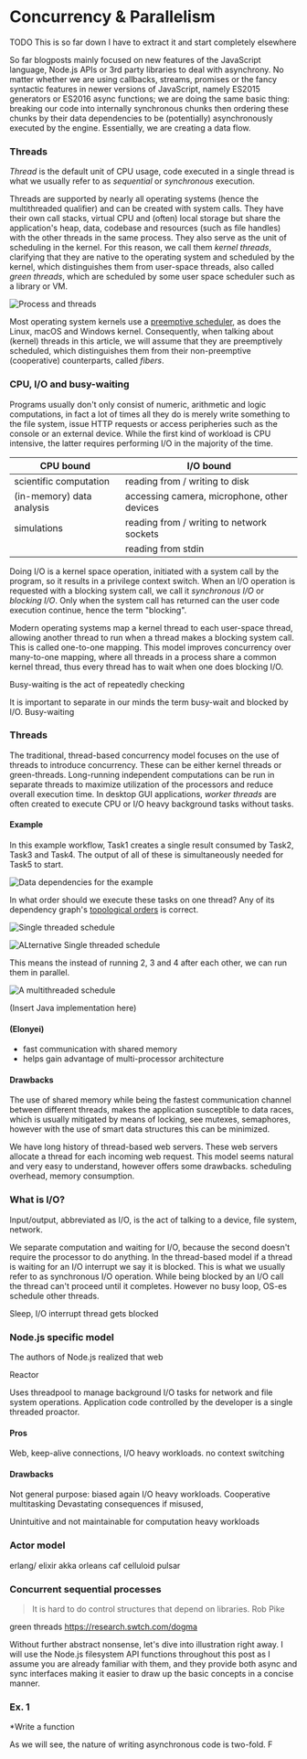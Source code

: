 # Concurrency & Parallelism

TODO This is so far down I have to extract it and start completely elsewhere

So far blogposts mainly focused on new features of the JavaScript language,
Node.js APIs or 3rd party libraries to deal with asynchrony. No matter whether
we are using callbacks, streams, promises or the fancy syntactic features in
newer versions of JavaScript, namely ES2015 generators or ES2016 async
functions; we are doing the same basic thing: breaking our code into internally
synchronous chunks then ordering these chunks by their data dependencies to be
(potentially) asynchronously executed by the engine. Essentially, we are
creating a data flow.

### Threads

*Thread* is the default unit of CPU usage, code executed in a single thread is
what we usually refer to as *sequential* or *synchronous* execution.

Threads are supported by nearly all operating systems (hence the multithreaded
qualifier) and can be created with system calls. They have their own call
stacks, virtual CPU and (often) local storage but share the application's heap,
data, codebase and resources (such as file handles) with the other threads in
the same process. They also serve as the unit of scheduling in the kernel. For
this reason, we call them *kernel threads*, clarifying that they are native to
the operating system and scheduled by the kernel, which distinguishes them from
user-space threads, also called *green threads*, which are scheduled by some
user space scheduler such as a library or VM.

![Process and threads](assets/kernel_proc_thread.png)

Most operating system kernels use a [preemptive scheduler](preemption), as does
the Linux, macOS and Windows kernel. Consequently, when talking about (kernel)
threads in this article, we will assume that they are preemptively scheduled,
which distinguishes them from their non-preemptive (cooperative) counterparts,
called *fibers*.

### CPU, I/O and busy-waiting

Programs usually don't only consist of numeric, arithmetic and logic
computations, in fact a lot of times all they do is merely write something to
the file system, issue HTTP requests or access peripheries such as the console
or an external device. While the first kind of workload is CPU intensive, the
latter requires performing I/O in the majority of the time.

| CPU bound                   | I/O bound                                     |
|-----------------------------|-----------------------------------------------|
| scientific computation      | reading from / writing to disk                |
| (in-memory) data analysis   | accessing camera, microphone, other devices   |
| simulations                 | reading from / writing to network sockets     |
|                             | reading from stdin                            |

Doing I/O is a kernel space operation, initiated with a system call by the
program, so it results in a privilege context switch. When an I/O operation is
requested with a blocking system call, we call it *synchronous I/O* or *blocking
I/O*. Only when the system call has returned can the user code execution
continue, hence the term "blocking".

Modern operating systems map a kernel thread to each user-space thread, allowing
another thread to run when a thread makes a blocking system call. This is called
one-to-one mapping. This model improves concurrency over many-to-one mapping,
where all threads in a process share a common kernel thread, thus every thread
has to wait when one does blocking I/O.

Busy-waiting is the act of repeatedly checking

It is important to separate in our minds the term busy-wait and blocked by I/O. Busy-waiting

[preemption]: https://en.wikipedia.org/wiki/Preemption_(computing)

### Threads

The traditional, thread-based concurrency model focuses on the use of threads to introduce concurrency. These can be either kernel threads or green-threads. Long-running independent computations can be run in separate threads to maximize
utilization of the processors and reduce overall execution time. In desktop GUI applications, *worker threads* are often created to execute CPU or I/O heavy background tasks without tasks.

#### Example

In this example workflow, Task1 creates a single result consumed by Task2, Task3
and Task4. The output of all of these is simultaneously needed for Task5 to start.

![Data dependencies for the example](assets/ex1_dd.png)

In what order should we execute these tasks on one thread?
Any of its dependency graph's [topological orders](topo-sort) is correct.


![Single threaded schedule](assets/ex1_st.png)

![ALternative Single threaded schedule](assets/ex1_st_alt.png)

This means the instead of running 2, 3 and 4 after each other, we can run them in
parallel.

![A multithreaded schedule](assets/ex1_mt.png)

(Insert Java implementation here)

[topo-sort]: https://en.wikipedia.org/wiki/Topological_sorting

#### (Elonyei)

- fast communication with shared memory
- helps gain advantage of multi-processor architecture

#### Drawbacks

The use of shared memory while being the fastest communication channel between different threads, makes the application susceptible to data races, which is usually mitigated by means of locking, see mutexes, semaphores, however with the use of smart data structures this can be minimized.

We have long history of thread-based web servers. These web servers allocate a thread for each incoming web request. This model seems natural and very easy to
understand, however offers some drawbacks.
scheduling overhead, memory consumption.

### What is I/O?

Input/output, abbreviated as I/O, is the act of talking to a device, file system, network.

We separate computation and waiting for I/O, because the second doesn't require the processor to do anything.
In the thread-based model if a thread is waiting for an I/O interrupt we say it is blocked. This is what we usually refer to as synchronous I/O operation. While being blocked by an I/O call the thread can't proceed until it completes. However no busy loop, OS-es schedule other threads.

Sleep, I/O interrupt thread gets blocked

### Node.js specific model

The authors of Node.js realized that web

Reactor

Uses threadpool to manage background I/O tasks for network and file system operations.
Application code controlled by the developer is a single threaded proactor.

#### Pros

Web, keep-alive connections, I/O heavy workloads. no context switching

#### Drawbacks

Not general purpose: biased again I/O heavy workloads. Cooperative multitasking Devastating consequences if misused,

Unintuitive and not maintainable for computation heavy workloads

### Actor model

erlang/ elixir
akka
orleans
caf
celluloid
pulsar

### Concurrent sequential processes

> It is hard to do control structures that depend on libraries. Rob Pike

green threads https://research.swtch.com/dogma






Without further abstract nonsense, let's dive into illustration right away. I will
use the Node.js filesystem API functions throughout this post as I assume you are
already familiar with them, and they provide both async and sync interfaces making
it easier to draw up the basic concepts in a concise manner.

### Ex. 1

*Write a function


As we will see, the nature of writing asynchronous code is two-fold. F
